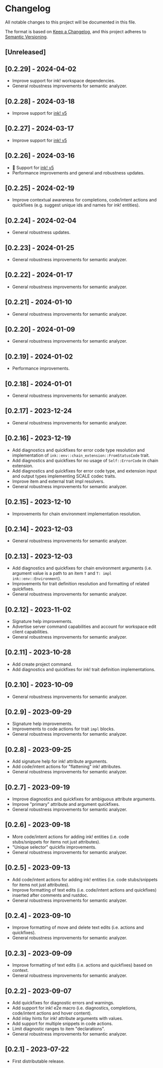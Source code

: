 # Changelog

All notable changes to this project will be documented in this file.

The format is based on [Keep a Changelog](https://keepachangelog.com/en/1.0.0/),
and this project adheres to [Semantic Versioning](https://semver.org/spec/v2.0.0.html).

## [Unreleased]

## [0.2.29] - 2024-04-02

- Improve support for ink! workspace dependencies.
- General robustness improvements for semantic analyzer.

## [0.2.28] - 2024-03-18

- Improve support for [ink! v5](https://github.com/paritytech/ink/releases/tag/v5.0.0)

## [0.2.27] - 2024-03-17

- Improve support for [ink! v5](https://github.com/paritytech/ink/releases/tag/v5.0.0)

## [0.2.26] - 2024-03-16

- 🎉 Support for [ink! v5](https://github.com/paritytech/ink/releases/tag/v5.0.0)
- Performance improvements and general and robustness updates.

## [0.2.25] - 2024-02-19

- Improve contextual awareness for completions, code/intent actions and quickfixes (e.g. suggest unique ids and names for ink! entities).

## [0.2.24] - 2024-02-04

- General robustness updates.

## [0.2.23] - 2024-01-25

- General robustness improvements for semantic analyzer.

## [0.2.22] - 2024-01-17

- General robustness improvements for semantic analyzer.

## [0.2.21] - 2024-01-10

- General robustness improvements for semantic analyzer.

## [0.2.20] - 2024-01-09

- General robustness improvements for semantic analyzer.

## [0.2.19] - 2024-01-02

- Performance improvements.

## [0.2.18] - 2024-01-01

- General robustness improvements for semantic analyzer.

## [0.2.17] - 2023-12-24

- General robustness improvements for semantic analyzer.

## [0.2.16] - 2023-12-19

- Add diagnostics and quickfixes for error code type resolution and implementation of `ink::env::chain_extension::FromStatusCode` trait.
- Add diagnostics and quickfixes for no usage of `Self::ErrorCode` in chain extension.
- Add diagnostics and quickfixes for error code type, and extension input and output types implementing SCALE codec traits.
- Improve item and external trait impl resolvers.
- General robustness improvements for semantic analyzer.

## [0.2.15] - 2023-12-10

- Improvements for chain environment implementation resolution.

## [0.2.14] - 2023-12-03

- General robustness improvements for semantic analyzer.

## [0.2.13] - 2023-12-03

- Add diagnostics and quickfixes for chain environment arguments (i.e. argument value is a path to an item `T` and `T: impl ink::env::Environment`).
- Improvements for trait definition resolution and formatting of related quickfixes.
- General robustness improvements for semantic analyzer.

## [0.2.12] - 2023-11-02

- Signature help improvements.
- Advertise server command capabilities and account for workspace edit client capabilities.
- General robustness improvements for semantic analyzer.

## [0.2.11] - 2023-10-28

- Add create project command.
- Add diagnostics and quickfixes for ink! trait definition implementations.

## [0.2.10] - 2023-10-09

- General robustness improvements for semantic analyzer.

## [0.2.9] - 2023-09-29

- Signature help improvements.
- Improvements to code actions for trait `impl` blocks.
- General robustness improvements for semantic analyzer.

## [0.2.8] - 2023-09-25

- Add signature help for ink! attribute arguments.
- Add code/intent actions for "flattening" ink! attributes.
- General robustness improvements for semantic analyzer.

## [0.2.7] - 2023-09-19

- Improve diagnostics and quickfixes for ambiguous attribute arguments.
- Improve "primary" attribute and argument quickfixes.
- General robustness improvements for semantic analyzer.

## [0.2.6] - 2023-09-18

- More code/intent actions for adding ink! entities (i.e. code stubs/snippets for items not just attributes).
- "Unique selector" quickfix improvements.
- General robustness improvements for semantic analyzer.

## [0.2.5] - 2023-09-13

- Add code/intent actions for adding ink! entities (i.e. code stubs/snippets for items not just attributes).
- Improve formatting of text edits (i.e. code/intent actions and quickfixes) inserted after comments and rustdoc.
- General robustness improvements for semantic analyzer.

## [0.2.4] - 2023-09-10

- Improve formatting of move and delete text edits (i.e. actions and quickfixes).
- General robustness improvements for semantic analyzer.

## [0.2.3] - 2023-09-09

- Improve formatting of text edits (i.e. actions and quickfixes) based on context.
- General robustness improvements for semantic analyzer.

## [0.2.2] - 2023-09-07

- Add quickfixes for diagnostic errors and warnings.
- Add support for ink! e2e macro (i.e. diagnostics, completions, code/intent actions and hover content).
- Add inlay hints for ink! attribute arguments with values.
- Add support for multiple snippets in code actions.
- Limit diagnostic ranges to item "declarations".
- General robustness improvements for semantic analyzer.

## [0.2.1] - 2023-07-22

- First distributable release.
